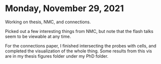 # Monday, November 29, 2021

Working on thesis, NMC, and connections.

Picked out a few interesting things from NMC, but note that the flash talks seem to be viewable at any time.

For the connections paper, I finished intersecting the probes with cells, and completed the visualization of the whole thing.
Some results from this vis are in my thesis figures folder under my PhD folder.